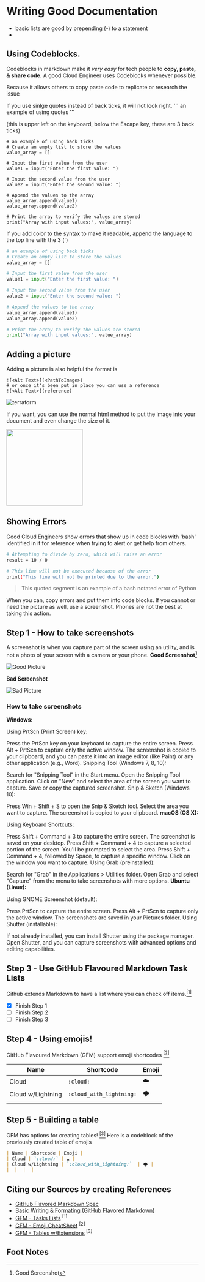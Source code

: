 # Writing Good Documentation
- basic lists are good by prepending (-) to a statement
- 
## Using Codeblocks.

Codeblocks in markdown make it *very easy* for tech people to **copy, paste, & share code**.
A good Cloud Engineer uses Codeblocks whenever possible.

Because it allows others to copy paste code to replicate or research the issue

If you use sinlge quotes instead of back ticks, it will not look right.
'''
an example of using quotes
'''


(this is upper left on the keyboard, below the Escape key, these are 3 back ticks)
```
# an example of using back ticks
# Create an empty list to store the values
value_array = []

# Input the first value from the user
value1 = input("Enter the first value: ")

# Input the second value from the user
value2 = input("Enter the second value: ")

# Append the values to the array
value_array.append(value1)
value_array.append(value2)

# Print the array to verify the values are stored
print("Array with input values:", value_array)
```
If you add color to the syntax to make it readable, append the language to the top line with the 3 (`)
```Python
# an example of using back ticks
# Create an empty list to store the values
value_array = []

# Input the first value from the user
value1 = input("Enter the first value: ")

# Input the second value from the user
value2 = input("Enter the second value: ")

# Append the values to the array
value_array.append(value1)
value_array.append(value2)

# Print the array to verify the values are stored
print("Array with input values:", value_array)
```
## Adding a picture 
Adding a picture is also helpful
the format is 
```
![<Alt Text>](<PathToImage>)
# or once it's been put in place you can use a reference
![<Alt Text>](reference)
```
![terraform](assets/terraform_iac_hotpot-ai.png)

If you want, you can use the normal html method to put the image into your document and even change the size of it.

<img width ="200px" src="https://github.com/LabminMe/github-docs-example/blob/main/terraform_iac_hotpot-ai.png">

## Showing Errors
Good Cloud Engineers show errors that show up in code blocks with 'bash' identified in it for reference when trying to alert or get help from others.
```bash
# Attempting to divide by zero, which will raise an error
result = 10 / 0

# This line will not be executed because of the error
print("This line will not be printed due to the error.")
```

> This quoted segment is an example of a bash notated error of Python

When you can, copy errors and put them into code blocks. If you cannot or need the picture as well, use a screenshot. Phones are not the best at taking this action.
## Step 1 - How to take screenshots
A screenshot is when you capture part of the screen using an utility, and is not a photo of your screen with a camera or your phone. 
**Good Screenshot[^1]**

![Good Picture](assets/GoodScreenshot.png)

**Bad Screenshot**

![Bad Picture](assets/BadScreenshot.png)

### How to take screenshots
**Windows:**

Using PrtScn (Print Screen) key:

Press the PrtScn key on your keyboard to capture the entire screen.
Press Alt + PrtScn to capture only the active window.
The screenshot is copied to your clipboard, and you can paste it into an image editor (like Paint) or any other application (e.g., Word).
Snipping Tool (Windows 7, 8, 10):

Search for "Snipping Tool" in the Start menu.
Open the Snipping Tool application.
Click on "New" and select the area of the screen you want to capture.
Save or copy the captured screenshot.
Snip & Sketch (Windows 10):

Press Win + Shift + S to open the Snip & Sketch tool.
Select the area you want to capture.
The screenshot is copied to your clipboard.
**macOS (OS X):**

Using Keyboard Shortcuts:

Press Shift + Command + 3 to capture the entire screen. The screenshot is saved on your desktop.
Press Shift + Command + 4 to capture a selected portion of the screen. You'll be prompted to select the area.
Press Shift + Command + 4, followed by Space, to capture a specific window. Click on the window you want to capture.
Using Grab (preinstalled):

Search for "Grab" in the Applications > Utilities folder.
Open Grab and select "Capture" from the menu to take screenshots with more options.
**Ubuntu (Linux):**

Using GNOME Screenshot (default):

Press PrtScn to capture the entire screen.
Press Alt + PrtScn to capture only the active window.
The screenshots are saved in your Pictures folder.
Using Shutter (installable):

If not already installed, you can install Shutter using the package manager.
Open Shutter, and you can capture screenshots with advanced options and editing capabilities.

## Step 3 - Use GitHub Flavoured Markdown Task Lists
Github extends Markdown to have a list where you can check off items.[<sup>[1]</sup>](#references)
- [x] Finish Step 1
- [ ] Finish Step 2
- [ ] Finish Step 3

## Step 4 - Using emojis!
GitHub Flavoured Markdown (GFM) support emoji shortcodes [<sup>[2]</sup>](#references)

| Name | Shortcode | Emoji |
| --- | --- | --- |
| Cloud | `:cloud:` | ☁️ |
| Cloud w/Lightning | `:cloud_with_lightning:`  | 🌩️ |
|  |  |  |

## Step 5 - Building a table
GFM has options for creating tables! [<sup>[3]</sup>](#referenes)
Here is a codeblock of the previously created table of emojis
```md
| Name | Shortcode | Emoji |
| Cloud | `:cloud:` | ☁️ |
| Cloud w/Lightning | `:cloud_with_lightning:`  | 🌩️ |
|  |  |  |

```



## Citing our Sources by creating References
- [GitHub Flavored Markdown Spec](https://github.com/gfm) 
- [Basic Writing & Formating (GitHub Flavored Markdown)](https://docs.github.com/en/get-started/writing-on-github/getting-started-with-writing-and-formatting-on-github/basic-writing-and-formatting-syntax) 
- [GFM - Tasks Lists](https://docs.github.com/en/get-started/writing-on-github/getting-started-with-writing-and-formatting-on-github/basic-writing-and-formatting-syntax#task-lists) <sup>[1]</sup>
- [GFM - Emoji CheatSheet](https://github.com/ikatyang/emoji-cheat-sheet/) <sup>[2]</sup>
- [GFM - Tables w/Extensions](https://github.github.com/gfm/#tables-extension-) <sup>[3]</sup>

## Foot Notes ##
[^1]: Good Screenshot

